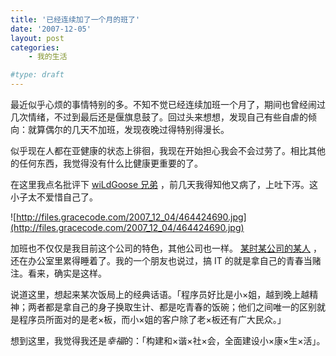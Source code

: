 ```yaml
---
title: '已经连续加了一个月的班了'
date: '2007-12-05'
layout: post
categories:
    - 我的生活

#type: draft
---
```


最近似乎心烦的事情特别的多。不知不觉已经连续加班一个月了，期间也曾经闹过几次情绪，不过到最后还是偃旗息鼓了。回过头来想想，发现自己有些自虐的倾向：就算偶尔的几天不加班，发现夜晚过得特别得漫长。

似乎现在人都在亚健康的状态上徘徊，我现在开始担心我会不会过劳了。相比其他的任何东西，我觉得没有什么比健康更重要的了。

在这里我点名批评下  [wiLdGoose 兄弟](http://www.xuchao.cn) ，前几天我得知他又病了，上吐下泻。这小子太不爱惜自己了。

![http://files.gracecode.com/2007_12_04/464424690.jpg](http://files.gracecode.com/2007_12_04/464424690.jpg)

加班也不仅仅是我目前这个公司的特色，其他公司也一样。 [某时某公司的某人](http://www.yupoo.com/photos/view?id=ff80808116a144810116a19da6470152) ，还在办公室里累得睡着了。我的一个朋友也说过，搞 IT 的就是拿自己的青春当赌注。看来，确实是这样。

说道这里，想起来某次饭局上的经典话语。「程序员好比是小×姐，越到晚上越精神；两者都是拿自己的身子换取生计、都是吃青春的饭碗；他们之间唯一的区别就是程序员所面对的是老×板，而小×姐的客户除了老×板还有广大民众。」

想到这里，我觉得我还是*幸福*的：「构建和×谐×社×会，全面建设小×康×生×活」。
